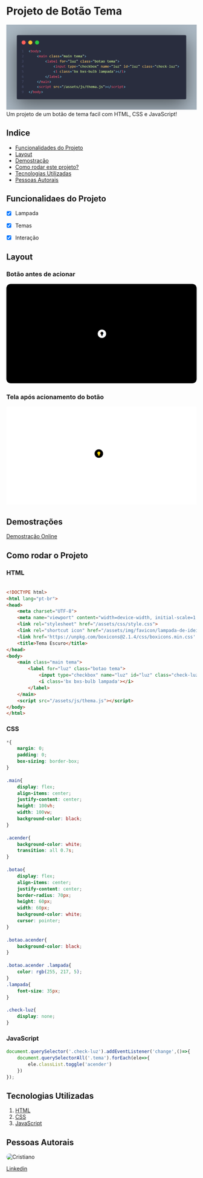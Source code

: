 # Projeto de Botão Tema 
![Tela exemplo](/img/Body-HTML.png)
    Um projeto de um botão de tema facil com HTML, CSS e JavaScript!

## Indice
- <a href="#-funcionalidades">Funcionalidades do Projeto</a>
- <a href="#-layout">Layout</a>
- <a href="#-demostracao">Demostração</a>
- <a href="#-rodar">Como rodar este projeto?</a>
- <a href="#-tecnologias-utilizadas">Tecnologias Utilizadas</a>
- <a href="#-pessoas-Autorais">Pessoas Autorais</a>

## Funcionalidaes do Projeto
-[x] Lampada

-[x] Temas

-[x] Interação

## Layout
### Botão antes de acionar
![Tela apagada](/img/Tela.png)
### Tela após acionamento do botão
![Tela ligada](/img/Tela-Acessa.png)

## Demostrações
[Demostração Online](https://659b7bd75fbe690be878c156--fluffy-taiyaki-7d27fb.netlify.app/)

## Como rodar o Projeto

### HTML
```html

<!DOCTYPE html>
<html lang="pt-br">
<head>
    <meta charset="UTF-8">
    <meta name="viewport" content="width=device-width, initial-scale=1.0">
    <link rel="stylesheet" href="/assets/css/style.css">
    <link rel="shortcut icon" href="/assets/img/favicon/lampada-de-ideia.png" type="image/x-icon">
    <link href='https://unpkg.com/boxicons@2.1.4/css/boxicons.min.css' rel='stylesheet'>
    <title>Tema Escuro</title>
</head>
<body>
    <main class="main tema">
        <label for="luz" class="botao tema">
            <input type="checkbox" name="luz" id="luz" class="check-luz">
            <i class='bx bxs-bulb lampada'></i>
        </label>
    </main>
    <script src="/assets/js/thema.js"></script>
</body>
</html>

```
### CSS

```CSS
*{
    margin: 0;
    padding: 0;
    box-sizing: border-box;
}

.main{
    display: flex;
    align-items: center;
    justify-content: center;
    height: 100vh;
    width: 100vw;
    background-color: black;
}

.acender{
    background-color: white;
    transition: all 0.7s;
}

.botao{
    display: flex;
    align-items: center;
    justify-content: center;
    border-radius: 70px;
    height: 60px;
    width: 60px;
    background-color: white;
    cursor: pointer;
}

.botao.acender{
    background-color: black;
}

.botao.acender .lampada{
    color: rgb(255, 217, 5);
}
.lampada{
    font-size: 35px;
}

.check-luz{
    display: none;
}

```

### JavaScript
```js
document.querySelector('.check-luz').addEventListener('change',()=>{
    document.querySelectorAll('.tema').forEach(ele=>{
        ele.classList.toggle('acender')
    })
});

```

## Tecnologias Utilizadas
1. [HTML](https://html.com/)
2. [CSS](https://www.w3.org/Style/CSS/Overview.en.html)
3. [JavaScript](https://www.javascript.com/)

## Pessoas Autorais
<img style="width: 150px; border-radius: 40px;" src="https://lh3.googleusercontent.com/pw/ABLVV86bX9OSqpe3zt0Euw8qA-xNa6QFrgBFakFD6RKtmGemLlH2ZOa4EzYSQKVPg3a3pvJb1IooaNfdKosRCoAY8aRcqDSSPIpGIL9BaQ_K1ValurJoFgWdv-EPXO9A02Gp_-8XwUuS3YToVlE1FN-Oqh_cni0bvhnHcW__QAnsO45jnlrScPF7qcirb-N63MAzs2Tc6R501W-NQgFon9yf_xv7L2cOlk5K2bKsaYuMP6wpTrayXrDpvpO6ztbZxw4MnSiUfNn-YIJLyzLi1KaZ72wLzEq5tJuPWXqYr8wfvQ2SacqgzioSRSdowQ5RHBbLfx6DdbtT9msZK7_iqECKP62P5DMdQciRQMmTyLWd-6UjvBVJJ9ZKYPELI6LpvBDisW7iJAaRPMaAlfLxeB6UD-jx1AEZVFgZKMfCeiZBpfN7hwPYkwO51_p2YD5LoGjO4XvvkdkAdX6-kCFimSKfv30BT9a0Xp0TezmDKQ1g40XqQUWZKOOVO_l4wI49WT5u5VnR8Y49J1Hfq0PLMmerJ-AhrInas5wdzUS__DWWFo3hLiBj7lFcGO49FLm4SH6U-O6uggq7TToFqdoivTSqYsP5GqH5yfYhjTKFsV7p0zGWLoprqZSc8Aaxky-wrkyDpwEAT2gXKGPlo1ZGpkFhY4yKcQhEo5uLJTHvFZNlIfAYfJquWu6SJ_ZTY7wWrXQHgjgsbMvlJkvWMhPeX1864nv5Ij6KLfghiSZZ9l_NcDsnjtyZ2w6l30wPFJqJggUv14gRZOCtrUznWgai949qE6uixE6FVJz10PnwLaThGd-l42FxVDnm5nGaQH-61HWQQulgwZrGv__YMaS8G_mIUTknXxuF6ujX_duGDJMyrXbk1EXgTD79RkPYVhhIKDcvWFzcxLE=w548-h602-no?authuser=0" alt="Cristiano" >
<br>

[Linkedin](https://www.linkedin.com/in/cristiano-prado-a2980b19a/)
